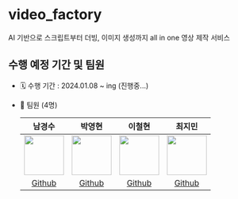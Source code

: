 # video_factory
AI 기반으로  스크립트부터 더빙, 이미지 생성까지 all in one 영상 제작 서비스

## 수행 예정 기간 및 팀원

- 🗓️ 수행 기간 : 2024.01.08 ~ ing (진행중...)

- 👥 팀원 (4명)<br>

    |남경수|박영현|이철현|최지민|
    |:-:|:-:|:-:|:-:|
    |<img src='https://avatars.githubusercontent.com/u/147117427?v=4' height=80 width=80px></img>|<img src='https://avatars.githubusercontent.com/u/72022988?v=4' height=80 width=80px></img>|<img src='https://avatars.githubusercontent.com/u/126049851?v=4' height=80 width=80px></img>|<img src='https://avatars.githubusercontent.com/u/97524127?v=4' height=80 width=80px></img>|
    |[Github](https://github.com/namchaos4809)|[Github](https://github.com/yhp2205)|[Github](https://github.com/collin421)|[Github](https://github.com/timmyeos)|
